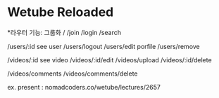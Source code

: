 # Wetube Reloaded
<!-- /edit-users
/delete-users
/watch-video
/edit-video
/delete-video

vs -->

*라우터 기능: 그룹화
/ 
/join
/login
/search

/users/:id see user
/users/logout
/users/edit porfile
/users/remove

/videos/:id see video
/videos/:id/edit
/videos/upload
/videos/:id/delete

/videos/comments
/videos/comments/delete

ex. present : nomadcoders.co/wetube/lectures/2657
